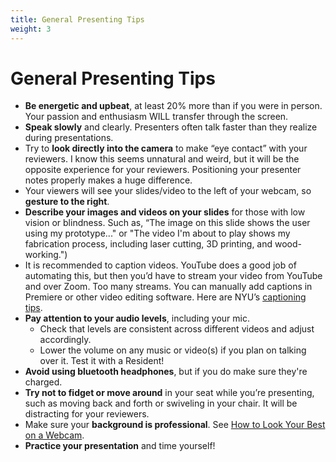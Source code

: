 ```yaml
---
title: General Presenting Tips
weight: 3
---
```


# General Presenting Tips

- **Be energetic and upbeat**, at least 20% more than if you were in person. Your passion and enthusiasm WILL transfer through the screen.
- **Speak slowly** and clearly. Presenters often talk faster than they realize during presentations.
- Try to **look directly into the camera** to make “eye contact” with your reviewers. I know this seems unnatural and weird, but it will be the opposite experience for your reviewers. Positioning your presenter notes properly makes a huge difference.
- Your viewers will see your slides/video to the left of your webcam, so **gesture to the right**.
- **Describe your images and videos on your slides** for those with low vision or blindness. Such as, “The image on this slide shows the user using my prototype..." or "The video I'm about to play shows my fabrication process, including laser cutting, 3D printing, and wood-working.")
- It is recommended to caption videos. YouTube does a good job of automating this, but then you’d have to stream your video from YouTube and over Zoom. Too many streams. You can manually add captions in Premiere or other video editing software. Here are NYU’s [captioning tips](https://nyu.service-now.com/servicelink/kb_search.do?id=KB0017759).
- **Pay attention to your audio levels**, including your mic.
    - Check that levels are consistent across different videos and adjust accordingly.
    - Lower the volume on any music or video(s) if you plan on talking over it. Test it with a Resident!
- **Avoid using bluetooth headphones**, but if you do make sure they're charged.
- **Try not to fidget or move around** in your seat while you’re presenting, such as moving back and forth or swiveling in your chair. It will be distracting for your reviewers.
- Make sure your **background is professional**. See [How to Look Your Best on a Webcam](https://www.nytimes.com/2020/03/25/realestate/coronavirus-webcam-appearance.html).
- **Practice your presentation** and time yourself!
